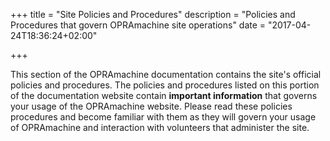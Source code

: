 +++
title = "Site Policies and Procedures"
description = "Policies and Procedures that govern OPRAmachine site operations"
date = "2017-04-24T18:36:24+02:00"

+++

This section of the OPRAmachine documentation contains the site's official policies and procedures. The policies and procedures listed on this portion of the documentation website contain **important information** that governs your usage of the OPRAmachine website. Please read these policies procedures and become familiar with them as they will govern your usage of OPRAmachine and interaction with volunteers that administer the site.
